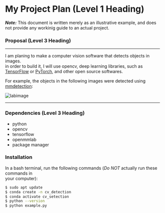 # My Project Plan (Level 1 Heading)  
***Note:*** This document is written merely as an illustrative example, and does not provide any workinig guide to an actual project.  
### Proposal (Level 3 Heading)  
---  
I am planing to make a computer vision software that detects objects in images.  
in order to build it, I will use opencv, deep learning libraries, such as [TensorFlow](https://www.tensorflow.org/) or [PyTorch](https://pytorch.org/), and other open source softwares.  

For example, the objects in the following images were detected using [mmdetection](https://github.com/open-mmlab/mmdetection):  

![labimage](https://user-images.githubusercontent.com/12907710/137271636-56ba1cd2-b110-4812-8221-b4c120320aa9.png)  

---  
### Dependencies (Level 3 Heading)
- python
- opencv
- tensorflow
- openmmlab
- package manager  

### Installation  
In a bash terminal, run the following commands (*Do NOT* actually run these commands in  
your computer):  
```sh
$ sudo apt update
$ conda create -n cv_detection
$ conda activate cv_setection
$ python --version
$ python example.py
```
